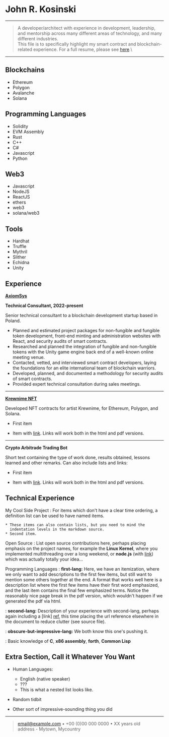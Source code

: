 John R. Kosinski
============

----

>  A developer/architect with experience in development, leadership, and mentorship across many different areas of technology, and many different industries. \
>  This file is to specifically highlight my smart contract and blockchain-related experience. For a full resume, please see [here](John-R-Kosinski.pdf).\

----

Blockchains
----------
* Ethereum 
* Polygon 
* Avalanche 
* Solana 

Programming Languages
----------
* Solidity 
* EVM Assembly
* Rust 
* C++ 
* C# 
* Javascript
* Python

Web3
----------
* Javascript 
* NodeJS
* ReactJS
* ethers
* web3
* solana/web3

Tools
----------
* Hardhat 
* Truffle 
* Mythril
* Slither
* Echidna 
* Unity

Experience
----------

**[AxiomSys](https://www.axiomsys.com/)**

**Technical Consultant, 2022-present**

Senior technical consultant to a blockchain development startup based in Poland. 

* Planned and estimated project packages for non-fungible and fungible token development, front-end minting and administration websites with React, and security audits of smart contracts.
* Researched and planned the integration of fungible and non-fungible tokens with the Unity game engine back end of a well-known online meeting venue.
* Contacted, vetted, and interviewed smart contract developers, laying the foundations for an elite international team of blockchain warriors.
* Developed, planned, and documented a methodology for security audits of smart contracts.
* Provided expert technical consultation during sales meetings. 
----

**[Krewnime NFT](https://opensea.io/collection/krewnime)**

Developed NFT contracts for artist Krewnime, for Ethereum, Polygon, and Solana. 

* First item

* Item with [link](http://www.example.com). Links will work both in
  the html and pdf versions.
----------

**Crypto Arbitrade Trading Bot**

Short text containing the type of work done, results obtained,
lessons learned and other remarks. Can also include lists and
links:

* First item

* Item with [link](http://www.example.com). Links will work both in
  the html and pdf versions.

Technical Experience
--------------------

My Cool Side Project
:   For items which don't have a clear time ordering, a definition
    list can be used to have named items.

    * These items can also contain lists, but you need to mind the
      indentation levels in the markdown source.
    * Second item.

Open Source
:   List open source contributions here, perhaps placing emphasis on
    the project names, for example the **Linux Kernel**, where you
    implemented multithreading over a long weekend, or **node.js**
    (with [link](http://nodejs.org)) which was actually totally
    your idea...

Programming Languages
:   **first-lang:** Here, we have an itemization, where we only want
    to add descriptions to the first few items, but still want to
    mention some others together at the end. A format that works well
    here is a description list where the first few items have their
    first word emphasized, and the last item contains the final few
    emphasized terms. Notice the reasonably nice page break in the pdf
    version, which wouldn't happen if we generated the pdf via html.

:   **second-lang:** Description of your experience with second-lang,
    perhaps again including a [link] [ref], this time placing the url
    reference elsewhere in the document to reduce clutter (see source
    file). 

:   **obscure-but-impressive-lang:** We both know this one's pushing
    it.

:   Basic knowledge of **C**, **x86 assembly**, **forth**, **Common Lisp**

[ref]: https://github.com/githubuser/superlongprojectname

Extra Section, Call it Whatever You Want
----------------------------------------

* Human Languages:

     * English (native speaker)
     * ???
     * This is what a nested list looks like.

* Random tidbit

* Other sort of impressive-sounding thing you did

----

> <email@example.com> • +00 (0)00 000 0000 • XX years old\
> address - Mytown, Mycountry
